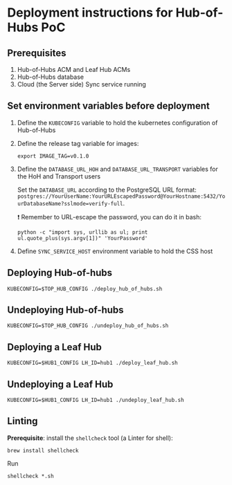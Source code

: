 # Deployment instructions for Hub-of-Hubs PoC

## Prerequisites

1. Hub-of-Hubs ACM and Leaf Hub ACMs
1. Hub-of-Hubs database
1. Cloud (the Server side) Sync service running

##  Set environment variables before deployment

1.  Define the `KUBECONFIG` variable to hold the kubernetes configuration of Hub-of-Hubs

1.  Define the release tag variable for images:

    ```
    export IMAGE_TAG=v0.1.0
    ```

1.  Define the `DATABASE_URL_HOH` and `DATABASE_URL_TRANSPORT` variables for the HoH and Transport users

    Set the `DATABASE_URL` according to the PostgreSQL URL format: `postgres://YourUserName:YourURLEscapedPassword@YourHostname:5432/YourDatabaseName?sslmode=verify-full`.

    :exclamation: Remember to URL-escape the password, you can do it in bash:

    ```
    python -c "import sys, urllib as ul; print ul.quote_plus(sys.argv[1])" 'YourPassword'
    ```

1.  Define `SYNC_SERVICE_HOST` environment variable to hold the CSS host

## Deploying Hub-of-hubs

```
KUBECONFIG=$TOP_HUB_CONFIG ./deploy_hub_of_hubs.sh
```

## Undeploying Hub-of-hubs

```
KUBECONFIG=$TOP_HUB_CONFIG ./undeploy_hub_of_hubs.sh
```

## Deploying a Leaf Hub

```
KUBECONFIG=$HUB1_CONFIG LH_ID=hub1 ./deploy_leaf_hub.sh
```

## Undeploying a Leaf Hub

```
KUBECONFIG=$HUB1_CONFIG LH_ID=hub1 ./undeploy_leaf_hub.sh
```
## Linting

**Prerequisite**: install the `shellcheck` tool (a Linter for shell):

```
brew install shellcheck
```

Run
```
shellcheck *.sh
```
